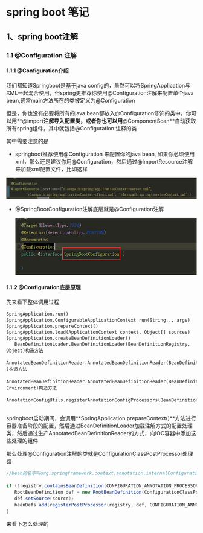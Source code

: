 # spring boot 笔记

## 1、spring boot注解

### 1.1 @Configuration 注解

####  1.1.1   @Configuration介绍

  我们都知道Springboot是基于java config的，虽然可以将SpringApplication与XML一起混合使用，但spring更推荐你使用@Configuration注解来配置单个java bean,通常main方法所在的类被定义为@Configuration

但是，你也没有必要将所有的java bean都放入@Configuration修饰的类中，你可以用**@import**注解导入配置类，或者你也可以用**@ComponentScan**自动获取所有spring组件，其中就包括@Configuration 注释的类

其中需要注意的是

* springboot推荐使用@Configuration 来配置你的java bean, 如果你必须使用xml，那么还是建议你用@Configuration，然后通过@ImportResource注解来加载xml配置文件，比如这样

![](image\1.png)

* @SpringBootConfiguration注解底层就是@Configuration注解

  ![](image\2.png)

#### 1.1.2  @Configuration底层原理

先来看下整体调用过程

```
SpringApplication.run()
SpringApplication.ConfigurableApplicationContext run(String... args)
SpringApplication.prepareContext()
SpringApplication.load(ApplicationContext context, Object[] sources)
SpringApplication.createBeanDefinitionLoader()
   BeanDefinitionLoader.BeanDefinitionLoader(BeanDefinitionRegistry, Object)构造方法
   AnnotatedBeanDefinitionReader.AnnotatedBeanDefinitionReader(BeanDefinitionRegistry      )构造方法
   AnnotatedBeanDefinitionReader.AnnotatedBeanDefinitionReader(BeanDefinitionRegistry，    Environment)构造方法
   AnnotationConfigUtils.registerAnnotationConfigProcessors(BeanDefinitionRegistry)
      
```

springboot启动期间，会调用**SpringApplication.prepareContext()**方法进行容器准备阶段的配置，然后通过BeanDefinitionLoader加载注解方式的配置处理类，然后通过生产AnnotatedBeanDefinitionReader的方式，向IOC容器中添加这些处理的组件

那么处理@Configuration注解的类就是ConfigurationClassPostProcessor处理器

```java
//bean的名字叫org.springframework.context.annotation.internalConfigurationAnnotationProcessor

if (!registry.containsBeanDefinition(CONFIGURATION_ANNOTATION_PROCESSOR_BEAN_NAME)) {
   RootBeanDefinition def = new RootBeanDefinition(ConfigurationClassPostProcessor.class);
   def.setSource(source);
   beanDefs.add(registerPostProcessor(registry, def, CONFIGURATION_ANNOTATION_PROCESSOR_BEAN_NAME));
}
```

来看下怎么处理的





